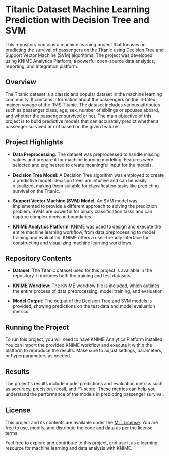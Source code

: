 # Titanic Dataset Machine Learning Prediction with Decision Tree and SVM

This repository contains a machine learning project that focuses on predicting the survival of passengers on the Titanic using Decision Tree and Support Vector Machine (SVM) algorithms. The project was developed using KNIME Analytics Platform, a powerful open-source data analytics, reporting, and integration platform.

## Overview

The Titanic dataset is a classic and popular dataset in the machine learning community. It contains information about the passengers on the ill-fated maiden voyage of the RMS Titanic. The dataset includes various attributes such as passenger class, age, sex, number of siblings or spouses aboard, and whether the passenger survived or not. The main objective of this project is to build predictive models that can accurately predict whether a passenger survived or not based on the given features.

## Project Highlights

- **Data Preprocessing**: The dataset was preprocessed to handle missing values and prepare it for machine learning modeling. Features were selected and engineered to create meaningful input for the models.

- **Decision Tree Model**: A Decision Tree algorithm was employed to create a predictive model. Decision trees are intuitive and can be easily visualized, making them suitable for classification tasks like predicting survival on the Titanic.

- **Support Vector Machine (SVM) Model**: An SVM model was implemented to provide a different approach to solving the prediction problem. SVMs are powerful for binary classification tasks and can capture complex decision boundaries.

- **KNIME Analytics Platform**: KNIME was used to design and execute the entire machine learning workflow, from data preprocessing to model training and evaluation. KNIME offers a user-friendly interface for constructing and visualizing machine learning workflows.

## Repository Contents

- **Dataset**: The Titanic dataset used for this project is available in the repository. It includes both the training and test datasets.

- **KNIME Workflow**: The KNIME workflow file is included, which outlines the entire process of data preprocessing, model training, and evaluation.

- **Model Output**: The output of the Decision Tree and SVM models is provided, showing predictions on the test data and model evaluation metrics.

## Running the Project

To run this project, you will need to have KNIME Analytics Platform installed. You can import the provided KNIME workflow and execute it within the platform to reproduce the results. Make sure to adjust settings, parameters, or hyperparameters as needed.

## Results

The project's results include model predictions and evaluation metrics such as accuracy, precision, recall, and F1-score. These metrics can help you understand the performance of the models in predicting passenger survival.

## License

This project and its contents are available under the [MIT License](LICENSE). You are free to use, modify, and distribute the code and data as per the license terms.

Feel free to explore and contribute to this project, and use it as a learning resource for machine learning and data analysis with KNIME.
